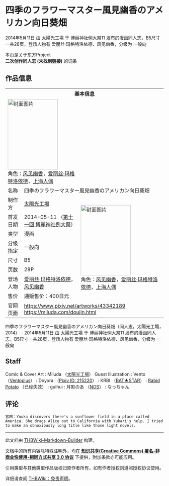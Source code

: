 # 四季のフラワーマスター風見幽香のアメリカン向日葵畑

<!-- source html: G:\repos\THBWiki-Markdown-Builder\THBWikiMarkdown\Temp\main\8\85\ns0%3A%E5%9B%9B%E5%AD%A3%E3%81%AE%E3%83%95%E3%83%A9%E3%83%AF%E3%83%BC%E3%83%9E%E3%82%B9%E3%82%BF%E3%83%BC%E9%A2%A8%E8%A6%8B%E5%B9%BD%E9%A6%99%E3%81%AE%E3%82%A2%E3%83%A1%E3%83%AA%E3%82%AB%E3%83%B3%E5%90%91%E6%97%A5%E8%91%B5%E7%95%91.html -->

2014年5月11日 由 太陽光工場 于 博丽神社例大祭11 发布的漫画同人志，B5尺寸一共28页，登场人物有 爱丽丝·玛格特洛依德、风见幽香，分级为 一般向

本页是关于东方Project  
 **二次创作同人志 (未找到链接)** 的词条
## 作品信息

<table><tbody><tr><th colspan="3">基本信息</th></tr><tr><td class="cover-artwork-mobile" colspan="2"><a href="/%E6%96%87%E4%BB%B6:%E5%9B%9B%E5%AD%A3%E3%81%AE%E3%83%95%E3%83%A9%E3%83%AF%E3%83%BC%E3%83%9E%E3%82%B9%E3%82%BF%E3%83%BC%E9%A2%A8%E8%A6%8B%E5%B9%BD%E9%A6%99%E3%81%AE%E3%82%A2%E3%83%A1%E3%83%AA%E3%82%AB%E3%83%B3%E5%90%91%E6%97%A5%E8%91%B5%E7%95%91%E5%B0%81%E9%9D%A2.jpg" class="image" title="封面图片"><img alt="封面图片" src="https://upload.thwiki.cc/thumb/9/9f/%E5%9B%9B%E5%AD%A3%E3%81%AE%E3%83%95%E3%83%A9%E3%83%AF%E3%83%BC%E3%83%9E%E3%82%B9%E3%82%BF%E3%83%BC%E9%A2%A8%E8%A6%8B%E5%B9%BD%E9%A6%99%E3%81%AE%E3%82%A2%E3%83%A1%E3%83%AA%E3%82%AB%E3%83%B3%E5%90%91%E6%97%A5%E8%91%B5%E7%95%91%E5%B0%81%E9%9D%A2.jpg/159px-%E5%9B%9B%E5%AD%A3%E3%81%AE%E3%83%95%E3%83%A9%E3%83%AF%E3%83%BC%E3%83%9E%E3%82%B9%E3%82%BF%E3%83%BC%E9%A2%A8%E8%A6%8B%E5%B9%BD%E9%A6%99%E3%81%AE%E3%82%A2%E3%83%A1%E3%83%AA%E3%82%AB%E3%83%B3%E5%90%91%E6%97%A5%E8%91%B5%E7%95%91%E5%B0%81%E9%9D%A2.jpg" decoding="async" loading="lazy" width="159" height="224" srcset="https://upload.thwiki.cc/thumb/9/9f/%E5%9B%9B%E5%AD%A3%E3%81%AE%E3%83%95%E3%83%A9%E3%83%AF%E3%83%BC%E3%83%9E%E3%82%B9%E3%82%BF%E3%83%BC%E9%A2%A8%E8%A6%8B%E5%B9%BD%E9%A6%99%E3%81%AE%E3%82%A2%E3%83%A1%E3%83%AA%E3%82%AB%E3%83%B3%E5%90%91%E6%97%A5%E8%91%B5%E7%95%91%E5%B0%81%E9%9D%A2.jpg/238px-%E5%9B%9B%E5%AD%A3%E3%81%AE%E3%83%95%E3%83%A9%E3%83%AF%E3%83%BC%E3%83%9E%E3%82%B9%E3%82%BF%E3%83%BC%E9%A2%A8%E8%A6%8B%E5%B9%BD%E9%A6%99%E3%81%AE%E3%82%A2%E3%83%A1%E3%83%AA%E3%82%AB%E3%83%B3%E5%90%91%E6%97%A5%E8%91%B5%E7%95%91%E5%B0%81%E9%9D%A2.jpg 1.5x, https://upload.thwiki.cc/thumb/9/9f/%E5%9B%9B%E5%AD%A3%E3%81%AE%E3%83%95%E3%83%A9%E3%83%AF%E3%83%BC%E3%83%9E%E3%82%B9%E3%82%BF%E3%83%BC%E9%A2%A8%E8%A6%8B%E5%B9%BD%E9%A6%99%E3%81%AE%E3%82%A2%E3%83%A1%E3%83%AA%E3%82%AB%E3%83%B3%E5%90%91%E6%97%A5%E8%91%B5%E7%95%91%E5%B0%81%E9%9D%A2.jpg/317px-%E5%9B%9B%E5%AD%A3%E3%81%AE%E3%83%95%E3%83%A9%E3%83%AF%E3%83%BC%E3%83%9E%E3%82%B9%E3%82%BF%E3%83%BC%E9%A2%A8%E8%A6%8B%E5%B9%BD%E9%A6%99%E3%81%AE%E3%82%A2%E3%83%A1%E3%83%AA%E3%82%AB%E3%83%B3%E5%90%91%E6%97%A5%E8%91%B5%E7%95%91%E5%B0%81%E9%9D%A2.jpg 2x" data-file-width="628" data-file-height="886"></a><div class="cover-char">角色：<a href="./风见幽香.md" title="风见幽香">风见幽香</a>，<a href="./爱丽丝·玛格特洛依德.md" title="爱丽丝·玛格特洛依德">爱丽丝·玛格特洛依德</a>，<a href="/%E7%88%B1%E4%B8%BD%E4%B8%9D%C2%B7%E7%8E%9B%E6%A0%BC%E7%89%B9%E6%B4%9B%E4%BE%9D%E5%BE%B7#上海人偶" title="爱丽丝·玛格特洛依德">上海人偶</a></div></td>
</tr><tr><td class="label">名称</td><td colspan="2"> 四季のフラワーマスター風見幽香のアメリカン向日葵畑 </td></tr><tr><td class="label">制作方</td><td><a href="./太陽光工場.md" title="太陽光工場">太陽光工場</a></td><td class="cover-artwork" rowspan="8" style="min-width:224px;"><a href="/%E6%96%87%E4%BB%B6:%E5%9B%9B%E5%AD%A3%E3%81%AE%E3%83%95%E3%83%A9%E3%83%AF%E3%83%BC%E3%83%9E%E3%82%B9%E3%82%BF%E3%83%BC%E9%A2%A8%E8%A6%8B%E5%B9%BD%E9%A6%99%E3%81%AE%E3%82%A2%E3%83%A1%E3%83%AA%E3%82%AB%E3%83%B3%E5%90%91%E6%97%A5%E8%91%B5%E7%95%91%E5%B0%81%E9%9D%A2.jpg" class="image" title="封面图片"><img alt="封面图片" src="https://upload.thwiki.cc/thumb/9/9f/%E5%9B%9B%E5%AD%A3%E3%81%AE%E3%83%95%E3%83%A9%E3%83%AF%E3%83%BC%E3%83%9E%E3%82%B9%E3%82%BF%E3%83%BC%E9%A2%A8%E8%A6%8B%E5%B9%BD%E9%A6%99%E3%81%AE%E3%82%A2%E3%83%A1%E3%83%AA%E3%82%AB%E3%83%B3%E5%90%91%E6%97%A5%E8%91%B5%E7%95%91%E5%B0%81%E9%9D%A2.jpg/159px-%E5%9B%9B%E5%AD%A3%E3%81%AE%E3%83%95%E3%83%A9%E3%83%AF%E3%83%BC%E3%83%9E%E3%82%B9%E3%82%BF%E3%83%BC%E9%A2%A8%E8%A6%8B%E5%B9%BD%E9%A6%99%E3%81%AE%E3%82%A2%E3%83%A1%E3%83%AA%E3%82%AB%E3%83%B3%E5%90%91%E6%97%A5%E8%91%B5%E7%95%91%E5%B0%81%E9%9D%A2.jpg" decoding="async" loading="lazy" width="159" height="224" srcset="https://upload.thwiki.cc/thumb/9/9f/%E5%9B%9B%E5%AD%A3%E3%81%AE%E3%83%95%E3%83%A9%E3%83%AF%E3%83%BC%E3%83%9E%E3%82%B9%E3%82%BF%E3%83%BC%E9%A2%A8%E8%A6%8B%E5%B9%BD%E9%A6%99%E3%81%AE%E3%82%A2%E3%83%A1%E3%83%AA%E3%82%AB%E3%83%B3%E5%90%91%E6%97%A5%E8%91%B5%E7%95%91%E5%B0%81%E9%9D%A2.jpg/238px-%E5%9B%9B%E5%AD%A3%E3%81%AE%E3%83%95%E3%83%A9%E3%83%AF%E3%83%BC%E3%83%9E%E3%82%B9%E3%82%BF%E3%83%BC%E9%A2%A8%E8%A6%8B%E5%B9%BD%E9%A6%99%E3%81%AE%E3%82%A2%E3%83%A1%E3%83%AA%E3%82%AB%E3%83%B3%E5%90%91%E6%97%A5%E8%91%B5%E7%95%91%E5%B0%81%E9%9D%A2.jpg 1.5x, https://upload.thwiki.cc/thumb/9/9f/%E5%9B%9B%E5%AD%A3%E3%81%AE%E3%83%95%E3%83%A9%E3%83%AF%E3%83%BC%E3%83%9E%E3%82%B9%E3%82%BF%E3%83%BC%E9%A2%A8%E8%A6%8B%E5%B9%BD%E9%A6%99%E3%81%AE%E3%82%A2%E3%83%A1%E3%83%AA%E3%82%AB%E3%83%B3%E5%90%91%E6%97%A5%E8%91%B5%E7%95%91%E5%B0%81%E9%9D%A2.jpg/317px-%E5%9B%9B%E5%AD%A3%E3%81%AE%E3%83%95%E3%83%A9%E3%83%AF%E3%83%BC%E3%83%9E%E3%82%B9%E3%82%BF%E3%83%BC%E9%A2%A8%E8%A6%8B%E5%B9%BD%E9%A6%99%E3%81%AE%E3%82%A2%E3%83%A1%E3%83%AA%E3%82%AB%E3%83%B3%E5%90%91%E6%97%A5%E8%91%B5%E7%95%91%E5%B0%81%E9%9D%A2.jpg 2x" data-file-width="628" data-file-height="886"></a><div class="cover-char">角色：<a href="./风见幽香.md" title="风见幽香">风见幽香</a>，<a href="./爱丽丝·玛格特洛依德.md" title="爱丽丝·玛格特洛依德">爱丽丝·玛格特洛依德</a>，<span class="smw-subobject-entity"><a href="/%E7%88%B1%E4%B8%BD%E4%B8%9D%C2%B7%E7%8E%9B%E6%A0%BC%E7%89%B9%E6%B4%9B%E4%BE%9D%E5%BE%B7#上海人偶" title="爱丽丝·玛格特洛依德">上海人偶</a></span></div></td>
</tr><tr><td class="label">首发日期</td><td>2014-05-11&#160;（<a href="/展会作品列表?e=%E5%8D%9A%E4%B8%BD%E7%A5%9E%E7%A4%BE%E4%BE%8B%E5%A4%A7%E7%A5%AD%2311">第十一回 博麗神社例大祭</a>）</td></tr><tr><td class="label">类型</td><td>漫画</td></tr><tr><td class="label">分级指定</td><td>一般向</td></tr><tr><td class="label">尺寸</td><td>B5</td></tr><tr><td class="label">页数</td><td>28P</td></tr><tr><td class="label">登场人物</td><td><a href="./爱丽丝·玛格特洛依德.md" title="爱丽丝·玛格特洛依德">爱丽丝·玛格特洛依德</a>，<a href="./风见幽香.md" title="风见幽香">风见幽香</a></td></tr><tr><td class="label">售价</td><td>通贩售价：400日元</td></tr>
<tr><td class="label">官网页面</td><td colspan="2"><a rel="nofollow" class="external free" href="https://www.pixiv.net/artworks/43342189">https://www.pixiv.net/artworks/43342189</a><br><a rel="nofollow" class="external free" href="https://miluda.com/doujin.html">https://miluda.com/doujin.html</a></td></tr></tbody></table>

四季のフラワーマスター風見幽香のアメリカン向日葵畑（同人志，太陽光工場，2014） - 2014年5月11日 由 太陽光工場 于 博丽神社例大祭11 发布的漫画同人志，B5尺寸一共28页，登场人物有 爱丽丝·玛格特洛依德、风见幽香，分级为 一般向
## Staff
Comic &amp; Cover Art
: Miluda （[太陽光工場](./太陽光工場.md)）
Guest Illustration
: Vento （[Ventoplus](./VENTOPLUS.md)）
: Doyora （[Pixiv ID: 215220](https://www.pixiv.net/users/215220)）
: KRBI （[BAT★STAR](http://batstar.web.fc2.com/)）
: [Rabid Potato](http://rabidpotato.com/) （已经失效）
: guihui
: 月影のあ （[NOS](http://nounaiotome.xxxxxxxx.jp/)）
: なっちゃん

## 评论
```
官网：Yuuka discovers there's a sunflower field in a place called America. She drags Alice out to California with Yukari's help. I tried to make an obnoxiously long title like those light novels.
```

  
  

  





---

此文档由 [THBWiki-Markdown-Builder](https://github.com/Delsin-Yu/THBWiki-Markdown-Builder) 构建。

文档中的所有内容除特殊注明外，均在 [**知识共享(Creative Commons) 署名-非商业性使用-相同方式共享 3.0 协议**](https://creativecommons.org/licenses/by-sa/3.0/deed.zh-hans) 下提供，附加条款亦可能应用。

引用类型与其他类型作品版权归原作者所有，如有作者授权则遵照授权协议使用。

详细请查阅 [THBWiki：免责声明](https://thbwiki.cc/THBWiki:%E5%85%8D%E8%B4%A3%E5%A3%B0%E6%98%8E)。

